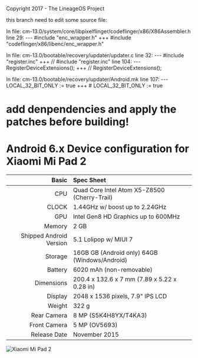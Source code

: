 Copyright 2017 - The LineageOS Project

this branch need to edit some source file:

In file: cm-13.0/system/core/libpixelflinger/codeflinger/x86/X86Assembler.h
line 29:
--- #include "enc_wrapper.h"
+++ #include "codeflinger/x86/libenc/enc_wrapper.h"

In file: cm-13.0/bootable/recovery/updater/updater.c
line 32:
--- #include "register.inc"
+++ // #include "register.inc"
line 104:
--- RegisterDeviceExtensions();
+++ // RegisterDeviceExtensions();

In file: cm-13.0/bootable/recovery/updater/Android.mk
line 107:
--- LOCAL_32_BIT_ONLY := true
+++ # LOCAL_32_BIT_ONLY := true

# add denpendencies and apply the patches before building!

Android 6.x Device configuration for Xiaomi Mi Pad 2
=====================================

Basic   | Spec Sheet
-------:|:-------------------------
CPU     | Quad Core Intel Atom X5-Z8500 (Cherry-Trail)
CLOCK	| 1.44GHz w/ boost up to 2.24GHz
GPU     | Intel Gen8 HD Graphics up to 600MHz
Memory  | 2 GB
Shipped Android Version | 5.1 Lolipop w/ MIUI 7
Storage | 16GB GB (Android only) 64GB (Windows/Android)
Battery | 6020 mAh (non-removable)
Dimensions | 200.4 x 132.6 x 7 mm (7.89 x 5.22 x 0.28 in)
Display | 2048 x 1536 pixels, 7.9" IPS LCD
Weight  | 322 g
Rear Camera  | 8 MP (S5K4H8YX/T4KA3)
Front Camera | 5 MP (OV5693)
Release Date | November 2015

![Xiaomi Mi Pad 2](http://cdn2.gsmarena.com/vv/pics/xiaomi/xiaomi-mi-pad-2-1.jpg "Xiaomi Mi Pad 2")

